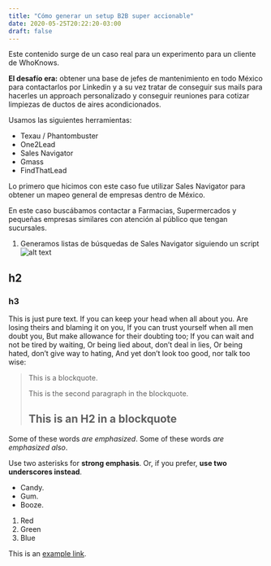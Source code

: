 ```yaml
---
title: "Cómo generar un setup B2B super accionable"
date: 2020-05-25T20:22:20-03:00
draft: false
---
```


Este contenido surge de un caso real para un experimento para un cliente de WhoKnows.

**El desafío era:** obtener una base de jefes de mantenimiento en todo México para contactarlos por Linkedin y a su vez tratar de conseguir sus mails para hacerles un approach personalizado y conseguir reuniones para cotizar limpiezas de ductos de aires acondicionados.

Usamos las siguientes herramientas:

- Texau / Phantombuster
- One2Lead 
- Sales Navigator
- Gmass 
- FindThatLead

Lo primero que hicimos con este caso fue utilizar Sales Navigator para obtener un mapeo general de empresas dentro de México.

En este caso buscábamos contactar a Farmacias, Supermercados y pequeñas empresas similares con atención al público que tengan sucursales.

1. Generamos listas de búsquedas de Sales Navigator siguiendo un script
![alt text](/img/social-image.jpg "Title")



## h2
### h3

This is just pure text. If you can keep your head when all about you. Are losing theirs and blaming it on you, If you can trust yourself when all men doubt you, But make allowance for their doubting too; If you can wait and not be tired by waiting, Or being lied about, don’t deal in lies, Or being hated, don’t give way to hating, And yet don’t look too good, nor talk too wise:

> This is a blockquote.
> 
> This is the second paragraph in the blockquote.
>
> ## This is an H2 in a blockquote

Some of these words *are emphasized*.
Some of these words _are emphasized also_.

Use two asterisks for **strong emphasis**.
Or, if you prefer, __use two underscores instead__.

-   Candy.
-   Gum.
-   Booze.

1.  Red
2.  Green
3.  Blue

This is an [example link](http://example.com/).